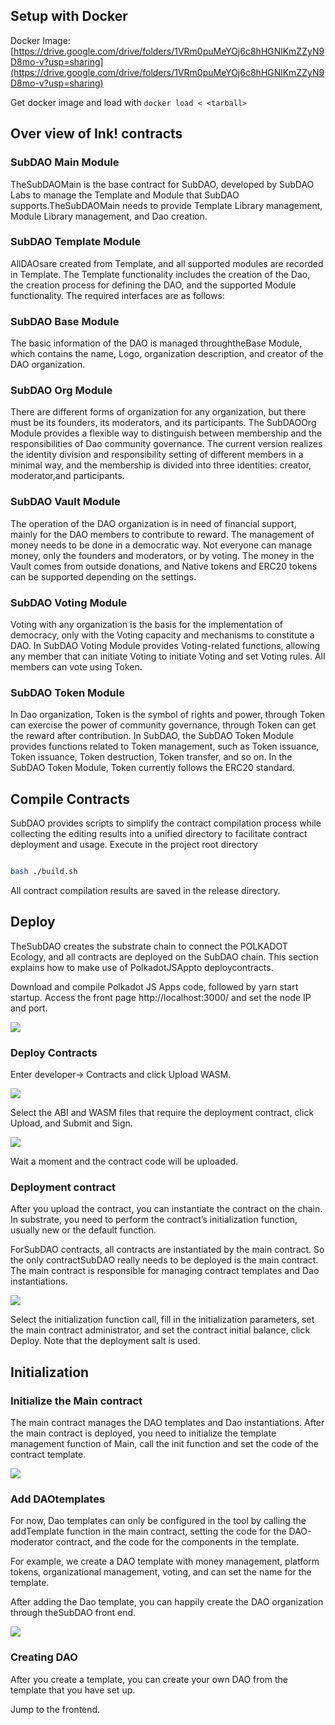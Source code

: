 ## Setup with Docker
Docker Image: [https://drive.google.com/drive/folders/1VRm0puMeYOj6c8hHGNlKmZZyN9D8mo-v?usp=sharing](https://drive.google.com/drive/folders/1VRm0puMeYOj6c8hHGNlKmZZyN9D8mo-v?usp=sharing)

Get docker image and load with `docker load < <tarball>`

## Over view of Ink! contracts
### SubDAO Main Module

TheSubDAOMain is the base contract for SubDAO, developed by SubDAO Labs to manage the Template and Module that SubDAO supports.TheSubDAOMain needs to provide Template Library management, Module Library management, and Dao creation.

### SubDAO Template Module

AllDAOsare created from Template, and all supported modules are recorded in Template. The Template functionality includes the creation of the Dao, the creation process for defining the DAO, and the supported Module functionality. The required interfaces are as follows:

### **SubDAO Base Module**

The basic information of the DAO is managed throughtheBase Module, which contains the name, Logo, organization description, and creator of the DAO organization.

### **SubDAO Org Module**

There are different forms of organization for any organization, but there must be its founders, its moderators, and its participants. The SubDAOOrg Module provides a flexible way to distinguish between membership and the responsibilities of Dao community governance. The current version realizes the identity division and responsibility setting of different members in a minimal way, and the membership is divided into three identities: creator, moderator,and participants.

### **SubDAO Vault Module**

The operation of the DAO organization is in need of financial support, mainly for the DAO members to contribute to reward. The management of money needs to be done in a democratic way. Not everyone can manage money, only the founders and moderators, or by voting. The money in the Vault comes from outside donations, and Native tokens and ERC20 tokens can be supported depending on the settings.

### **SubDAO Voting Module**

Voting with any organization is the basis for the implementation of democracy, only with the Voting capacity and mechanisms to constitute a DAO. In SubDAO Voting Module provides Voting-related functions, allowing any member that can initiate Voting to initiate Voting and set Voting rules. All members can vote using Token.

### **SubDAO Token Module**

In Dao organization, Token is the symbol of rights and power, through Token can exercise the power of community governance, through Token can get the reward after contribution. In SubDAO, the SubDAO Token Module provides functions related to Token management, such as Token issuance, Token issuance, Token destruction, Token transfer, and so on. In the SubDAO Token Module, Token currently follows the ERC20 standard.


## Compile Contracts

SubDAO provides scripts to simplify the contract compilation process while collecting the editing results into a unified directory to facilitate contract deployment and usage. Execute in the project root directory

```bash

bash ./build.sh

```

All contract compilation results are saved in the release directory.

## Deploy

TheSubDAO creates the substrate chain to connect the POLKADOT Ecology, and all contracts are deployed on the SubDAO chain. This section explains how to make use of PolkadotJSAppto deploycontracts.


Download and compile Polkadot JS Apps code, followed by yarn start startup. Access the front page http://localhost:3000/ and set the node IP and port.

![](./image-2.png)


### Deploy Contracts

Enter developer-> Contracts and click Upload WASM.

![](./image-3.png)

Select the ABI and WASM files that require the deployment contract, click Upload, and Submit and Sign.

![](./image-4.png)

Wait a moment and the contract code will be uploaded.

### Deployment contract

After you upload the contract, you can instantiate the contract on the chain. In substrate, you need to perform the contract’s initialization function, usually new or the default function.

ForSubDAO contracts, all contracts are instantiated by the main contract. So the only contractSubDAO really needs to be deployed is the main contract. The main contract is responsible for managing contract templates and Dao instantiations.

![](./image-5.png)


Select the initialization function call, fill in the initialization parameters, set the main contract administrator, and set the contract initial balance, click Deploy. Note that the deployment salt is used.


## Initialization

### Initialize the Main contract

The main contract manages the DAO templates and Dao instantiations. After the main contract is deployed, you need to initialize the template management function of Main, call the init function and set the code of the contract template.

![](./image-6.png)


### Add DAOtemplates

For now, Dao templates can only be configured in the tool by calling the addTemplate function in the main contract, setting the code for the DAO-moderator contract, and the code for the components in the template.

For example, we create a DAO template with money management, platform tokens, organizational management, voting, and can set the name for the template.

After adding the Dao template, you can happily create the DAO organization through theSubDAO front end.

![](./image-7.png)


### Creating DAO

After you create a template, you can create your own DAO from the template that you have set up.

Jump to the frontend.




